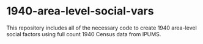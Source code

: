 # 1940-area-level-social-vars
This repository includes all of the necessary code to create 1940 area-level social factors using full count 1940 Census data from IPUMS.
